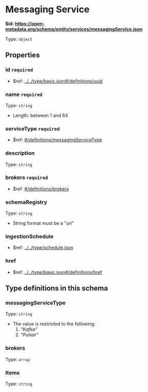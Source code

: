 # Messaging Service

<b id="https/open-metadata.org/schema/entity/services/messagingservice.json">&#36;id: https://open-metadata.org/schema/entity/services/messagingService.json </b>

Type: `object`

## Properties
### id `required`
 - &#36;ref: [../../type/basic.json#/definitions/uuid](../types/basic.md#uuid)
### name `required`
Type: `string`

 - Length: between 1 and 64
### serviceType `required`
 - &#36;ref: [#/definitions/messagingServiceType](#messagingservicetype)
### description
Type: `string`

### brokers `required`
 - &#36;ref: [#/definitions/brokers](#brokers)
### schemaRegistry
Type: `string`

 - String format must be a "uri"
### ingestionSchedule
 - &#36;ref: [../../type/schedule.json](../types/schedule.md)
### href
 - &#36;ref: [../../type/basic.json#/definitions/href](../types/basic.md#href)


## Type definitions in this schema
### messagingServiceType

Type: `string`

 - The value is restricted to the following: 
	 1. _"Kafka"_
	 2. _"Pulsar"_


### brokers

Type: `array`

### Items
Type: `string`



